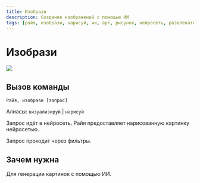 ```yaml
---
title: Изобрази
description: Создание изображений с помощью ИИ
tags: [райя, изобрази, нарисуй, ии, арт, рисунок, нейросеть, развлекательная, развлекательные, амино, amino, команда, команды]
---
```



# Изобрази

![](https://img.shields.io/badge/тип_команды-развлекательная-blue?style=for-the-badge)

## Вызов команды

`Райя, изобрази [запрос]`

Алиасы: `визуализируй` | `нарисуй`

Запрос идёт в нейросеть. Райя предоставляет нарисованную картинку нейросетью.

Запрос проходит через фильтры.

## Зачем нужна

Для генерации картинок с помощью ИИ.
